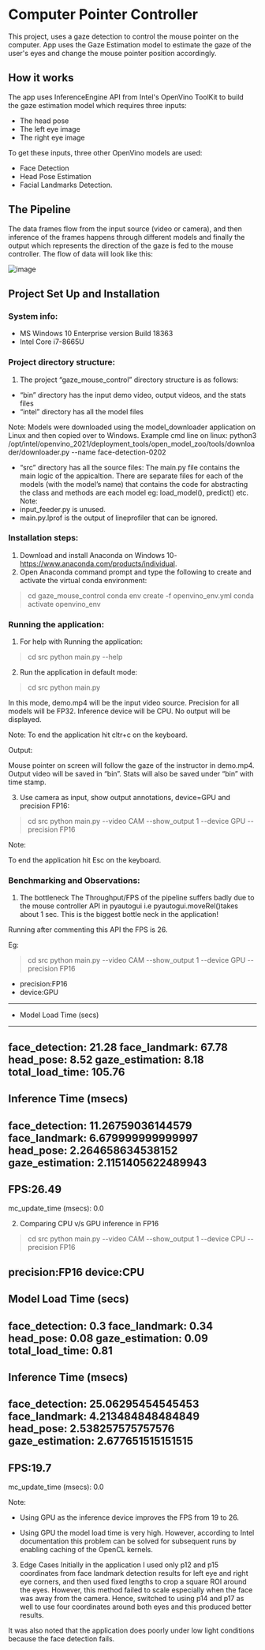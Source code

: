 # Computer Pointer Controller
This project, uses a gaze detection to control the mouse pointer on the computer. App uses the Gaze Estimation model to estimate the gaze of the user's eyes and change the mouse pointer position accordingly. 

## How it works
The app uses InferenceEngine API from Intel's OpenVino ToolKit to build the gaze estimation model which requires three inputs:
* The head pose
* The left eye image
* The right eye image

To get these inputs, three other OpenVino models are used:
* Face Detection
* Head Pose Estimation
* Facial Landmarks Detection.

## The Pipeline
The data frames flow from the input source (video or camera), and then inference of the frames happens through different models and finally the output which represents the direction of the gaze is fed to the mouse controller. The flow of data will look like this:

![image](https://user-images.githubusercontent.com/16221610/121136887-fca6da00-c7ea-11eb-9dcb-ce568a0acc99.png)


## Project Set Up and Installation

### System info:
- MS Windows 10 Enterprise version Build 18363
- Intel Core i7-8665U

### Project directory structure:

1. The project “gaze_mouse_control” directory structure is as follows:
- “bin” directory has the input demo video, output videos, and the stats files
- “intel” directory has all the model files

Note:
Models were downloaded using the model_downloader application on Linux and then copied over to Windows.
Example cmd line on linux: 
python3 /opt/intel/openvino_2021/deployment_tools/open_model_zoo/tools/downloader/downloader.py --name face-detection-0202

- “src” directory has all the source files:
The main.py file contains the main logic of the appicaltion. 
There are separate files for each of the models (with the model’s name) that contains the code for abstracting the class and methods are each model eg: load_model(), predict() etc.
Note: 
- input_feeder.py is unused. 
- main.py.lprof is the output of lineprofiler that can be ignored.

### Installation steps:

1. Download and install Anaconda on Windows 10- https://www.anaconda.com/products/individual.
2. Open Anaconda command prompt and type the following to create and activate the virtual conda environment:
> cd gaze_mouse_control
> conda env create -f openvino_env.yml 
> conda activate openvino_env	

### Running the application:
1. For help with Running the application: 
>cd src
>python main.py --help

2. Run the application in default mode: 
>cd src
>python main.py

In this mode, demo.mp4 will be the input video source. Precision for all models will be FP32. Inference device will be CPU. No output will be displayed. 

Note: 
To end the application hit cltr+c on the keyboard.

Output:

Mouse pointer on screen will follow the gaze of the instructor in demo.mp4.
Output video will be saved in “bin”. Stats will also be saved under “bin” with time stamp.

3. Use camera as input, show output annotations, device=GPU and precision FP16:

>cd src
   >python main.py --video CAM --show_output 1 --device GPU --precision FP16

Note: 

To end the application hit Esc on the keyboard.
   

### Benchmarking and Observations:

1. The bottleneck
The Throughput/FPS of the pipeline suffers badly due to the mouse controller API in pyautogui i.e pyautogui.moveRel()takes about 1 sec. This is the biggest bottle neck in the application!

Running after commenting this API the FPS is 26.

Eg:
>cd src
   >python main.py --video CAM --show_output 1 --device GPU --precision FP16

- precision:FP16
- device:GPU
- ---------------
- Model Load Time (secs) 
- ---------------
face_detection: 21.28
face_landmark: 67.78
head_pose: 8.52
gaze_estimation: 8.18
total_load_time: 105.76
---------------
Inference Time (msecs) 
---------------
face_detection: 11.26759036144579
face_landmark: 6.679999999999997
head_pose: 2.264658634538152
gaze_estimation: 2.1151405622489943
---------------
FPS:26.49
---------------
mc_update_time (msecs): 0.0 

2. Comparing CPU v/s GPU inference in FP16

>cd src
>python main.py --video CAM --show_output 1 --device CPU --precision FP16

precision:FP16
device:CPU
---------------
Model Load Time (secs) 
---------------
face_detection: 0.3
face_landmark: 0.34
head_pose: 0.08
gaze_estimation: 0.09
total_load_time: 0.81
---------------
Inference Time (msecs) 
---------------
face_detection: 25.06295454545453
face_landmark: 4.213484848484849
head_pose: 2.538257575757576
gaze_estimation: 2.677651515151515
---------------
FPS:19.7
---------------
mc_update_time (msecs): 0.0

Note:

- Using GPU as the inference device improves the FPS from 19 to 26.

- Using GPU the model load time is very high. However, according to Intel documentation this problem can be solved for subsequent runs by enabling caching of the OpenCL kernels.


3. Edge Cases
Initially in the application I used only p12 and p15 coordinates from face landmark detection results for left eye and right eye corners, and then used fixed lengths to crop a square ROI around the eyes. However, this method failed to scale especially when the face was away from the camera. Hence, switched to using p14 and p17 as well to use four coordinates around both eyes and this produced better results.     

It was also noted that the application does poorly under low light conditions because the face detection fails.




